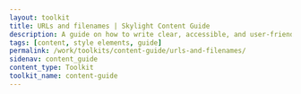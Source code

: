 ```yaml
---
layout: toolkit
title: URLs and filenames | Skylight Content Guide
description: A guide on how to write clear, accessible, and user-friendly content at Skylight.
tags: [content, style elements, guide]
permalink: /work/toolkits/content-guide/urls-and-filenames/
sidenav: content_guide
content_type: Toolkit
toolkit_name: content-guide
---
```


